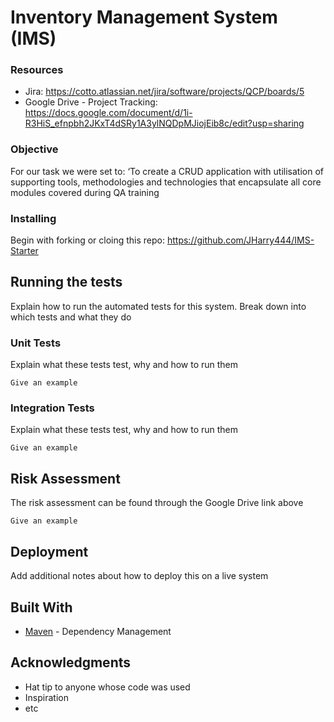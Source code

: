 
# Inventory Management System (IMS)


### Resources
* Jira: https://cotto.atlassian.net/jira/software/projects/QCP/boards/5
* Google Drive - Project Tracking: https://docs.google.com/document/d/1i-R3HiS_efnpbh2JKxT4dSRy1A3ylNQDpMJiojEib8c/edit?usp=sharing

### Objective

For our task we were set to: ‘To create a CRUD application with utilisation of supporting tools, methodologies and technologies that encapsulate all core modules covered during QA training

### Installing

Begin with forking or cloing this repo: https://github.com/JHarry444/IMS-Starter

## Running the tests

Explain how to run the automated tests for this system. Break down into which tests and what they do

### Unit Tests 

Explain what these tests test, why and how to run them

```
Give an example
```

### Integration Tests 
Explain what these tests test, why and how to run them

```
Give an example
```

## Risk Assessment <a name="riskassessment"></a>

The risk assessment can be found through the Google Drive link above

```
Give an example
```

## Deployment

Add additional notes about how to deploy this on a live system

## Built With

* [Maven](https://maven.apache.org/) - Dependency Management



## Acknowledgments

* Hat tip to anyone whose code was used
* Inspiration
* etc
